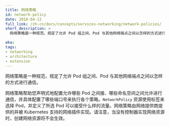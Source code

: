 ```yaml
---
title: 网络策略
id: network-policy
date: 2018-04-12
full_link: /zh-cn/docs/concepts/services-networking/network-policies/
short_description: >
  网络策略是一种规范，规定了允许 Pod 组之间、Pod 与其他网络端点之间以怎样的方式进行通信。

aka: 
tags:
- networking
- architecture
- extension
---
```


<!--
---
title: Network Policy
id: network-policy
date: 2018-04-12
full_link: /docs/concepts/services-networking/network-policies/
short_description: >
  A specification of how groups of Pods are allowed to communicate with each other and with other network endpoints.

aka: 
tags:
- networking
- architecture
- extension
---

<!--
 A specification of how groups of Pods are allowed to communicate with each other and with other network endpoints.
-->

网络策略是一种规范，规定了允许 Pod 组之间、Pod 与其他网络端点之间以怎样的方式进行通信。

<!--more--> 

<!--
Network Policies help you declaratively configure which Pods are allowed to connect to each other, which namespaces are allowed to communicate, and more specifically which port numbers to enforce each policy on. `NetworkPolicy` resources use labels to select Pods and define rules which specify what traffic is allowed to the selected Pods. Network Policies are implemented by a supported network plugin provided by a network provider. Be aware that creating a network resource without a controller to implement it will have no effect.
-->

网络策略帮助您声明式地配置允许哪些 Pod 之间接、哪些命名空间之间允许进行通信，并具体配置了哪些端口号来执行各个策略。`NetworkPolicy` 资源使用标签来选择 Pod，并定义了所选 Pod 可以接受什么样的流量。网络策略由网络提供商提供的并被 Kubernetes 支持的网络插件实现。请注意，当没有控制器实现网络资源时，创建网络资源将不会生效。
